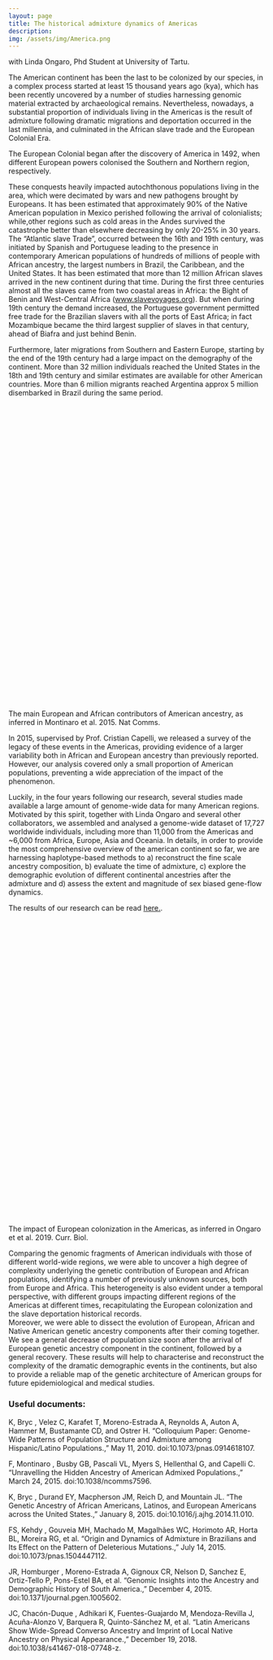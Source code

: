 ```yaml
---
layout: page
title: The historical admixture dynamics of Americas
description:
img: /assets/img/America.png
---
```


with Linda Ongaro, Phd Student at University of Tartu.

The American continent has been the last to be colonized by our species, in a complex process started at least 15 thousand years ago (kya), which has been recently uncovered by a number of studies harnessing genomic material extracted by archaeological remains.
Nevertheless, nowadays, a substantial  proportion of individuals living in the Americas is the result of admixture following dramatic migrations and deportation occurred in the last millennia, and culminated in the African slave trade and the European Colonial Era.

The European Colonial began after the discovery of America in 1492, when different European powers colonised the Southern and Northern region, respectively.

These conquests heavily impacted autochthonous populations living in the area, which were decimated by wars and new pathogens brought by Europeans. It has been estimated that approximately 90% of the Native American population in Mexico perished following the arrival of colonialists; while,other regions such as cold areas in the Andes survived the catastrophe better than elsewhere decreasing by only 20-25% in 30 years.
The “Atlantic slave Trade”, occurred between the 16th and 19th century, was initiated by Spanish and Portuguese leading to the presence in contemporary American populations of hundreds of millions of people with African ancestry, the largest numbers in Brazil, the Caribbean, and the United States. It has been estimated that more than 12 million African slaves arrived in the new continent during that time. During the first three centuries almost all the slaves came from two coastal areas in Africa: the Bight of Benin and West-Central Africa (www.slavevoyages.org). But when during 19th century the demand increased, the Portuguese government permitted free trade for the Brazilian slavers with all the ports of East Africa; in fact Mozambique became the third largest supplier of slaves in that century, ahead of Biafra and just behind Benin.

Furthermore, later migrations from Southern and Eastern Europe, starting by the end of the 19th century had a large impact on the demography of the continent. More than 32 million individuals reached the United States in the 18th and 19th century and similar estimates are available for other American countries. More than 6 million migrants reached Argentina approx 5 million disembarked in Brazil during the same period.


<div class="img_row" style="height:600px">
    <img class="col three left" src="{{ site.baseurl }}/assets/img/AmericaSummary.png" alt="" title="example image" />
</div>
<div class="col three caption">
    The main European and African contributors of American ancestry, as inferred in Montinaro et al. 2015. Nat Comms.  
</div>

In 2015, supervised by Prof. Cristian Capelli, we released a survey of the legacy of these events in the Americas, providing evidence of a larger variability both in African and European ancestry than previously reported. However, our analysis covered only a small proportion of American populations, preventing a wide appreciation of the impact of the phenomenon.

Luckily, in the four years following our research, several studies made available a large amount of genome-wide data for many American regions.
Motivated by this spirit, together with Linda Ongaro and several other collaborators, we assembled and analysed a genome-wide dataset of 17,727 worldwide individuals, including more than 11,000 from the Americas and ~6,000 from Africa, Europe, Asia and Oceania.
In details, in order to provide the most comprehensive overview of the american continent so far, we are harnessing haplotype-based methods to a) reconstruct the fine scale ancestry composition, b) evaluate the time of admixture, c) explore the demographic evolution of different continental ancestries after the admixture and d) assess the extent and magnitude of sex biased gene-flow dynamics.

The results of our research can be read [here.](https://www.biorxiv.org/content/10.1101/676437v2).

<div class="img_row" style="height:600px">
    <img class="col three left" src="{{ site.baseurl }}/assets/img/AfricaContrNew.png" alt="" title="example image" />
</div>
<div class="col three caption">
    The impact of European colonization in the Americas, as inferred in Ongaro et et al. 2019. Curr. Biol.  
</div>



Comparing the genomic fragments of American individuals with those of different world-wide regions, we were able to uncover a high degree of complexity underlying the genetic contribution of European and African populations, identifying a number of previously unknown sources, both from Europe and Africa. This heterogeneity is also evident under a temporal perspective, with different groups impacting different regions of the Americas at different times, recapitulating the European colonization and the slave deportation historical records.  
Moreover, we were able to dissect the evolution of European, African and Native American genetic ancestry components after their coming together. We see a general decrease of population size soon after the arrival of European genetic ancestry component in the continent, followed by a general recovery.
These results will help to characterise and reconstruct the complexity of the dramatic demographic events in the continents, but also to provide a reliable map of the genetic architecture of American groups for future epidemiological and medical studies.


### Useful documents: ###

K, Bryc , Velez C, Karafet T, Moreno-Estrada A, Reynolds A, Auton A, Hammer M, Bustamante CD, and Ostrer H. “Colloquium Paper: Genome-Wide Patterns of Population Structure and Admixture among Hispanic/Latino Populations.,” May 11, 2010. doi:10.1073/pnas.0914618107.

F, Montinaro , Busby GB, Pascali VL, Myers S, Hellenthal G, and Capelli C. “Unravelling the Hidden Ancestry of American Admixed Populations.,” March 24, 2015. doi:10.1038/ncomms7596.

K, Bryc , Durand EY, Macpherson JM, Reich D, and Mountain JL. “The Genetic Ancestry of African Americans, Latinos, and European Americans across the United States.,” January 8, 2015. doi:10.1016/j.ajhg.2014.11.010.

FS, Kehdy , Gouveia MH, Machado M, Magalhães WC, Horimoto AR, Horta BL, Moreira RG, et al. “Origin and Dynamics of Admixture in Brazilians and Its Effect on the Pattern of Deleterious Mutations.,” July 14, 2015. doi:10.1073/pnas.1504447112.

JR, Homburger , Moreno-Estrada A, Gignoux CR, Nelson D, Sanchez E, Ortiz-Tello P, Pons-Estel BA, et al. “Genomic Insights into the Ancestry and Demographic History of South America.,” December 4, 2015. doi:10.1371/journal.pgen.1005602.

JC, Chacón-Duque , Adhikari K, Fuentes-Guajardo M, Mendoza-Revilla J, Acuña-Alonzo V, Barquera R, Quinto-Sánchez M, et al. “Latin Americans Show Wide-Spread Converso Ancestry and Imprint of Local Native Ancestry on Physical Appearance.,” December 19, 2018. doi:10.1038/s41467-018-07748-z.
